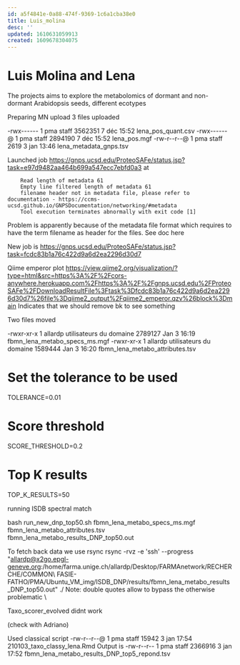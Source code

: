 ```yaml
---
id: a5f4841e-0a88-474f-9369-1c6a1cba38e0
title: Luis_molina
desc: ''
updated: 1610631059913
created: 1609678304075
---
```


# Luis Molina and Lena

The projects aims to explore the metabolomics of dormant and non-dormant Arabidopsis seeds, different ecotypes

Preparing MN upload
3 files uploaded

-rwx------   1 pma  staff  3562351  7 déc 15:52 lena_pos_quant.csv
-rwx------@  1 pma  staff  2894190  7 déc 15:52 lena_pos.mgf
-rw-r--r--@  1 pma  staff     2619  3 jan 13:46 lena_metadata_gnps.tsv

Launched job https://gnps.ucsd.edu/ProteoSAFe/status.jsp?task=e97d9482aa464b699a547ecc7ebfd0a3 at 

        Read length of metadata 61
        Empty line filtered length of metadata 61
        filename header not in metadata file, please refer to documentation - https://ccms-ucsd.github.io/GNPSDocumentation/networking/#metadata 
        Tool execution terminates abnormally with exit code [1]

Problem is apparently because of the metadata file format which requires to have the term filename as header for the files. See doc here 

New job is https://gnps.ucsd.edu/ProteoSAFe/status.jsp?task=fcdc83b1a76c422d9a6d2ea2296d30d7

Qiime emperor plot https://view.qiime2.org/visualization/?type=html&src=https%3A%2F%2Fcors-anywhere.herokuapp.com%2Fhttps%3A%2F%2Fgnps.ucsd.edu%2FProteoSAFe%2FDownloadResultFile%3Ftask%3Dfcdc83b1a76c422d9a6d2ea2296d30d7%26file%3Dqiime2_output%2Fqiime2_emperor.qzv%26block%3Dmain
Indicates that we should remove bk to see something

Two files moved

-rwxr-xr-x 1 allardp utilisateurs du domaine   2789127 Jan  3 16:19 fbmn_lena_metabo_specs_ms.mgf
-rwxr-xr-x 1 allardp utilisateurs du domaine   1589444 Jan  3 16:20 fbmn_lena_metabo_attributes.tsv


# Set the tolerance to be used
TOLERANCE=0.01
# Score threshold
SCORE_THRESHOLD=0.2
# Top K results
TOP_K_RESULTS=50

running ISDB spectral match 

bash run_new_dnp_top50.sh fbmn_lena_metabo_specs_ms.mgf fbmn_lena_metabo_attributes.tsv fbmn_lena_metabo_results_DNP_top50.out

To fetch back data we use rsync
rsync -rvz -e 'ssh' --progress "allardp@x2go.epgl-geneve.org:/home/farma.unige.ch/allardp/Desktop/FARMAnetwork/RECHERCHE/COMMON\ FASIE-FATHO/PMA/Ubuntu_VM_img/ISDB_DNP/results/fbmn_lena_metabo_results_DNP_top50.out" ./ 
Note: double quotes allow to bypass the otherwise problematic \\

Taxo_scorer_evolved didnt work

(check with Adriano)

Used classical script
-rw-r--r--@   1 pma  staff      15942  3 jan 17:54 210103_taxo_classy_lena.Rmd
Output is 
-rw-r--r--   1 pma  staff    2366916  3 jan 17:52 fbmn_lena_metabo_results_DNP_top5_repond.tsv
